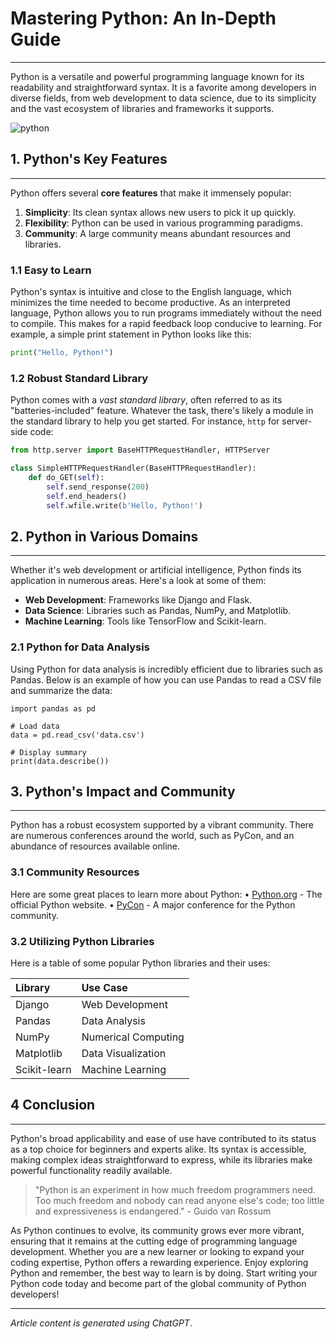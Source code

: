 # Mastering Python: An In-Depth Guide

---

Python is a versatile and powerful programming language known for its readability and
straightforward syntax. It is a favorite among developers in diverse fields, from web development
to data science, due to its simplicity and the vast ecosystem of libraries and frameworks it
supports.

![python](https://www.python.org/static/img/python-logo.png)

## 1. Python's Key Features

---

Python offers several **core features** that make it immensely popular:

1. **Simplicity**: Its clean syntax allows new users to pick it up quickly.
2. **Flexibility**: Python can be used in various programming paradigms.
3. **Community**: A large community means abundant resources and libraries.

### 1.1 Easy to Learn
Python's syntax is intuitive and close to the English language, which minimizes the time needed to
become productive. As an interpreted language, Python allows you to run programs immediately
without the need to compile. This makes for a rapid feedback loop conducive to learning. For
example, a simple print statement in Python looks like this:

```python
print("Hello, Python!")
```

### 1.2 Robust Standard Library

Python comes with a *vast standard library*, often referred to as its "batteries-included" feature.
Whatever the task, there's likely a module in the standard library to help you get started. For
instance, ```http``` for server-side code:

```python
from http.server import BaseHTTPRequestHandler, HTTPServer

class SimpleHTTPRequestHandler(BaseHTTPRequestHandler):
    def do_GET(self):
        self.send_response(200)
        self.end_headers()
        self.wfile.write(b'Hello, Python!')
```

## 2. Python in Various Domains

---

Whether it's web development or artificial intelligence, Python finds its application in numerous
areas. Here's a look at some of them:

- **Web Development**: Frameworks like Django and Flask.
- **Data Science**: Libraries such as Pandas, NumPy, and Matplotlib.
- **Machine Learning**: Tools like TensorFlow and Scikit-learn.

### 2.1 Python for Data Analysis

Using Python for data analysis is incredibly efficient due to libraries such as Pandas. Below is an
example of how you can use Pandas to read a CSV file and summarize the data:

```
import pandas as pd

# Load data
data = pd.read_csv('data.csv')

# Display summary
print(data.describe())
```

## 3. Python's Impact and Community

---

Python has a robust ecosystem supported by a vibrant community. There are numerous
conferences around the world, such as PyCon, and an abundance of resources available online.

### 3.1 Community Resources

Here are some great places to learn more about Python:
• [Python.org](https://www.python.org/ "https://www.python.org/") - The official Python website.
• [PyCon](https://pycon.org/ "https://pycon.org/") - A major conference for the Python community.

### 3.2 Utilizing Python Libraries

Here is a table of some popular Python libraries and their uses:

| Library    | Use Case |
|:-----------|:---------|
|Django      | Web Development|
|Pandas      | Data Analysis|
|NumPy       | Numerical Computing|
|Matplotlib  | Data Visualization|
|Scikit-learn| Machine Learning|

## 4 Conclusion

---

Python's broad applicability and ease of use have contributed to its status as a top choice for
beginners and experts alike. Its syntax is accessible, making complex ideas straightforward to
express, while its libraries make powerful functionality readily available.

>"Python is an experiment in how much freedom programmers need. Too much freedom and
>nobody can read anyone else's code; too little and expressiveness is endangered." - Guido
>van Rossum

As Python continues to evolve, its community grows ever more vibrant, ensuring that it remains at
the cutting edge of programming language development. Whether you are a new learner or
looking to expand your coding expertise, Python offers a rewarding experience.
Enjoy exploring Python and remember, the best way to learn is by doing. Start writing your Python
code today and become part of the global community of Python developers!

---

*Article content is generated using ChatGPT*.